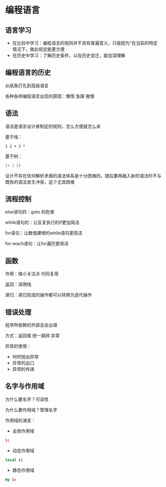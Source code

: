 # 编程语言

## 语言学习

- 在比较中学习：编程语言的规则并不具有普遍意义，只是因为“在当前的特定情况下，做此规定能更方便
- 在历史中学习：了解历史条件，以及历史变迁，能加深理解

## 编程语言的历史

从纸条打孔到高级语言

各种各样编程语言出现的原因：懒惰 急躁 傲慢

## 语法

语法是语言设计者制定的规则，怎么方便就怎么来

基于栈：

```forth
1 2 + 3 *
```

基于树：

```lisp
(+ 1 2)
```

设计不存在任何解析矛盾的语法体系是十分困难的。随后要再融入新的语法时不与既有的语法发生冲突，这个尤其困难

## 流程控制

else语句的：goto 的危害

while语句的：让反复执行的if更加简洁

for语句：让数值建增的while语句更简洁

for-wach语句：让for遍历更简洁

## 函数

作用：缩小关注点 代码复用

返回：调用栈

递归：递归完成的操作都可以转换为迭代操作

## 错误处理

程序所依赖的外部总会出错

方式：返回值 统一跳转 异常

异常的使用：

- 何时抛出异常
- 异常的出口
- 异常的传递

## 名字与作用域

为什么要名字？可读性

为什么要作用域？管理名字

作用域的演变：

- 全局作用域

```perl
$i
```

- 动态作用域

```perl
local $i
```

- 静态作用域

```perl
my $x
```
